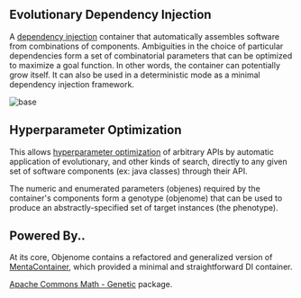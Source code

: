 Evolutionary Dependency Injection
------------------------------

A [dependency injection](https://en.wikipedia.org/wiki/Dependency_injection) container that automatically assembles software from combinations of components.  Ambiguities in the choice of particular dependencies form a set of combinatorial parameters that can be optimized to maximize a goal function.  In other words, the container can potentially grow itself.  It can also be used in a deterministic mode as a minimal dependency injection framework.


![base](https://raw.githubusercontent.com/automenta/objenome/master/objenome.jpg)

Hyperparameter Optimization
---------------------------
This allows [hyperparameter optimization](https://en.wikipedia.org/wiki/Hyperparameter_optimization) of arbitrary APIs by automatic application of evolutionary, and other kinds of search, directly to any given set of software components (ex: java classes) through their API.  

The numeric and enumerated parameters (objenes) required by the container's components form a genotype (objenome) that can be used to produce an abstractly-specified set of target instances (the phenotype).

Powered By..
------------

At its core, Objenome contains a refactored and generalized version of [MentaContainer](http://mentacontainer.soliveirajr.com/mtw/Page/Intro/en/mentacontainer-overview), which provided a minimal and straightforward DI container.

[Apache Commons Math - Genetic](http://commons.apache.org/proper/commons-math/apidocs/org/apache/commons/math3/genetics/package-summary.html) package.
